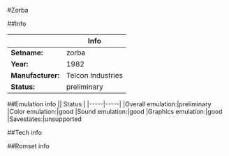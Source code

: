 #Zorba

##Info

||Info|
|-----|-----|
|**Setname:**|zorba
|**Year:**|1982
|**Manufacturer:**|Telcon Industries
|**Status:**|preliminary

##Emulation info
|| Status |
|-----|-----|
|Overall emulation:|preliminary
|Color emulation:|good
|Sound emulation:|good
|Graphics emulation:|good
|Savestates:|unsupported

##Tech info

##Romset info

<!--- START OF EDITED COMMENT DO NOT TOUCH TEXT ABOVE-->

